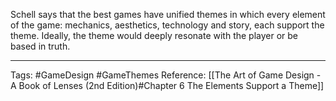 Schell says that the best games have unified themes in which every element of the game: mechanics, aesthetics, technology and story, each support the theme. Ideally, the theme would deeply resonate with the player or be based in truth.

---

Tags: #GameDesign #GameThemes
Reference: [[The Art of Game Design - A Book of Lenses (2nd Edition)#Chapter 6 The Elements Support a Theme]]
